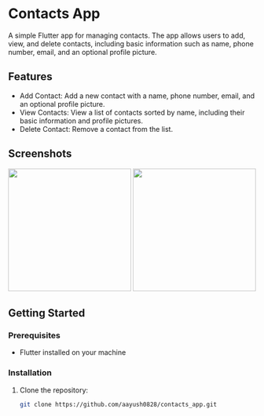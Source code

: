 # Contacts App

A simple Flutter app for managing contacts. The app allows users to add, view, and delete contacts, including basic information such as name, phone number, email, and an optional profile picture.   

## Features

- Add Contact: Add a new contact with a name, phone number, email, and an optional profile picture.
- View Contacts: View a list of contacts sorted by name, including their basic information and profile pictures. 
- Delete Contact: Remove a contact from the list.  
   
## Screenshots
   
<img src="https://github.com/aayush0828/contact_app/assets/132382177/1219569d-14c5-4341-b6c3-156d27b7b0ff" width="250">
<img src="https://github.com/aayush0828/contact_app/assets/132382177/52960fb9-6523-43e3-b5f9-49ad8bc7a7fc" width="250">

   
## Getting Started

### Prerequisites

- Flutter installed on your machine

### Installation

1. Clone the repository:

   ```bash
   git clone https://github.com/aayush0828/contacts_app.git
